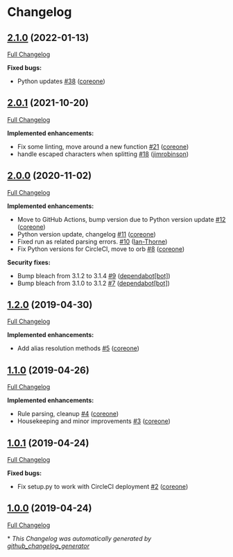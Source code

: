 # Changelog

## [2.1.0](https://github.com/broadinstitute/python-sudoers/tree/2.1.0) (2022-01-13)

[Full Changelog](https://github.com/broadinstitute/python-sudoers/compare/2.0.1...2.1.0)

**Fixed bugs:**

- Python updates [\#38](https://github.com/broadinstitute/python-sudoers/pull/38) ([coreone](https://github.com/coreone))

## [2.0.1](https://github.com/broadinstitute/python-sudoers/tree/2.0.1) (2021-10-20)

[Full Changelog](https://github.com/broadinstitute/python-sudoers/compare/2.0.0...2.0.1)

**Implemented enhancements:**

- Fix some linting, move around a new function [\#21](https://github.com/broadinstitute/python-sudoers/pull/21) ([coreone](https://github.com/coreone))
- handle escaped characters when splitting [\#18](https://github.com/broadinstitute/python-sudoers/pull/18) ([jimrobinson](https://github.com/jimrobinson))

## [2.0.0](https://github.com/broadinstitute/python-sudoers/tree/2.0.0) (2020-11-02)

[Full Changelog](https://github.com/broadinstitute/python-sudoers/compare/1.2.0...2.0.0)

**Implemented enhancements:**

- Move to GitHub Actions, bump version due to Python version update [\#12](https://github.com/broadinstitute/python-sudoers/pull/12) ([coreone](https://github.com/coreone))
- Python version update, changelog [\#11](https://github.com/broadinstitute/python-sudoers/pull/11) ([coreone](https://github.com/coreone))
- Fixed run as related parsing errors. [\#10](https://github.com/broadinstitute/python-sudoers/pull/10) ([Ian-Thorne](https://github.com/Ian-Thorne))
- Fix Python versions for CircleCI, move to orb [\#8](https://github.com/broadinstitute/python-sudoers/pull/8) ([coreone](https://github.com/coreone))

**Security fixes:**

- Bump bleach from 3.1.2 to 3.1.4 [\#9](https://github.com/broadinstitute/python-sudoers/pull/9) ([dependabot[bot]](https://github.com/apps/dependabot))
- Bump bleach from 3.1.0 to 3.1.2 [\#7](https://github.com/broadinstitute/python-sudoers/pull/7) ([dependabot[bot]](https://github.com/apps/dependabot))

## [1.2.0](https://github.com/broadinstitute/python-sudoers/tree/1.2.0) (2019-04-30)

[Full Changelog](https://github.com/broadinstitute/python-sudoers/compare/1.1.0...1.2.0)

**Implemented enhancements:**

- Add alias resolution methods [\#5](https://github.com/broadinstitute/python-sudoers/pull/5) ([coreone](https://github.com/coreone))

## [1.1.0](https://github.com/broadinstitute/python-sudoers/tree/1.1.0) (2019-04-26)

[Full Changelog](https://github.com/broadinstitute/python-sudoers/compare/1.0.1...1.1.0)

**Implemented enhancements:**

- Rule parsing, cleanup [\#4](https://github.com/broadinstitute/python-sudoers/pull/4) ([coreone](https://github.com/coreone))
- Housekeeping and minor improvements [\#3](https://github.com/broadinstitute/python-sudoers/pull/3) ([coreone](https://github.com/coreone))

## [1.0.1](https://github.com/broadinstitute/python-sudoers/tree/1.0.1) (2019-04-24)

[Full Changelog](https://github.com/broadinstitute/python-sudoers/compare/1.0.0...1.0.1)

**Fixed bugs:**

- Fix setup.py to work with CircleCI deployment [\#2](https://github.com/broadinstitute/python-sudoers/pull/2) ([coreone](https://github.com/coreone))

## [1.0.0](https://github.com/broadinstitute/python-sudoers/tree/1.0.0) (2019-04-24)

[Full Changelog](https://github.com/broadinstitute/python-sudoers/compare/ce79d07c86334e0b6b47595cb6d98451da27dd4f...1.0.0)

\* _This Changelog was automatically generated by [github_changelog_generator](https://github.com/github-changelog-generator/github-changelog-generator)_
